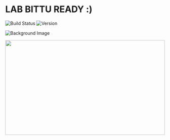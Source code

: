 # LAB BITTU READY :)
![Build Status](https://img.shields.io/badge/build-passing-brightgreen)
![Version](https://img.shields.io/badge/version-1.0.0-blue)


![Background Image]([https://yourimageurl.com/path/to/image.jpg](https://cdn.quotesgram.com/img/2/65/41609784-319553_541527822543305_1525519442_n.jpg))

<!-- Alternatively, you can use HTML to set a width or height -->
<img src="https://cdn.quotesgram.com/img/2/65/41609784-319553_541527822543305_1525519442_n.jpg" width="100%" height="300px" />
